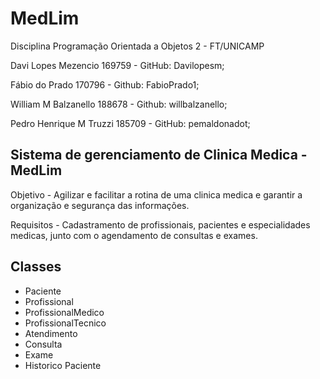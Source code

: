 # MedLim
Disciplina Programação Orientada a Objetos 2 - FT/UNICAMP

Davi Lopes Mezencio 169759 - GitHub: Davilopesm;

Fábio do Prado 170796 - Github: FabioPrado1; 

William M Balzanello 188678 - Github: willbalzanello; 

Pedro Henrique M Truzzi 185709 - GitHub: pemaldonadot;


<h2>Sistema de gerenciamento de Clinica Medica - MedLim</h2>

Objetivo - Agilizar e facilitar a rotina de uma clinica medica e garantir a organização e segurança das informações.

Requisitos - Cadastramento de profissionais, pacientes e especialidades medicas, junto com o agendamento de consultas e exames.

<h2> Classes </h2>
  <ul> 
    <li> Paciente </li>
    <li> Profissional </li>
    <li> ProfissionalMedico </li>
    <li> ProfissionalTecnico </li>
    <li> Atendimento </li>
    <li> Consulta </li>
    <li> Exame </li>
    <li> Historico Paciente</li>  
  </ul>

